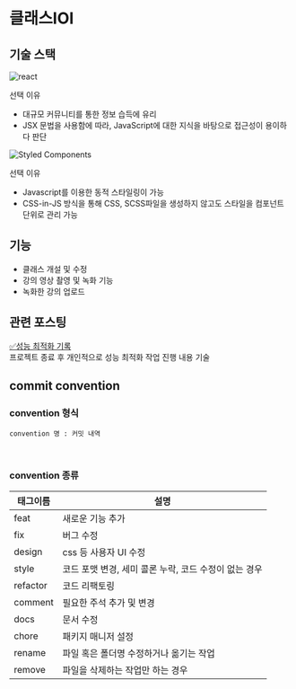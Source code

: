 # 클래스IOI

## 기술 스택

![react](https://img.shields.io/badge/React-20232A?style=flat-square&logo=react&logoColor=61DAFB)

선택 이유

- 대규모 커뮤니티를 통한 정보 습득에 유리
- JSX 문법을 사용함에 따라, JavaScript에 대한 지식을 바탕으로 접근성이 용이하다 판단
  </br>

![Styled Components](https://img.shields.io/badge/styled--components-DB7093?style=flat-square&logo=styled-components&logoColor=white)

선택 이유

- Javascript를 이용한 동적 스타일링이 가능
- CSS-in-JS 방식을 통해 CSS, SCSS파일을 생성하지 않고도 스타일을 컴포넌트 단위로 관리 가능

## 기능

- 클래스 개설 및 수정
- 강의 영상 촬영 및 녹화 기능
- 녹화한 강의 업로드

## 관련 포스팅

<a href='https://velog.io/@hoon0123/%EC%84%B1%EB%8A%A5-%EC%B5%9C%EC%A0%81%ED%99%94%EB%A5%BC-%EC%9C%84%ED%95%9C-%EB%85%B8%EB%A0%A5%EB%93%A4-2'>✅성능 최적화 기록</a> </br>
프로젝트 종료 후 개인적으로 성능 최적화 작업 진행 내용 기술

## commit convention

### convention 형식

```
convention 명 : 커밋 내역
```

<br />

### convention 종류

| 태그이름 | 설명                                                  |
| -------- | ----------------------------------------------------- |
| feat     | 새로운 기능 추가                                      |
| fix      | 버그 수정                                             |
| design   | css 등 사용자 UI 수정                                 |
| style    | 코드 포맷 변경, 세미 콜론 누락, 코드 수정이 없는 경우 |
| refactor | 코드 리팩토링                                         |
| comment  | 필요한 주석 추가 및 변경                              |
| docs     | 문서 수정                                             |
| chore    | 패키지 매니저 설정                                    |
| rename   | 파일 혹은 폴더명 수정하거나 옮기는 작업               |
| remove   | 파일을 삭제하는 작업만 하는 경우                      |
